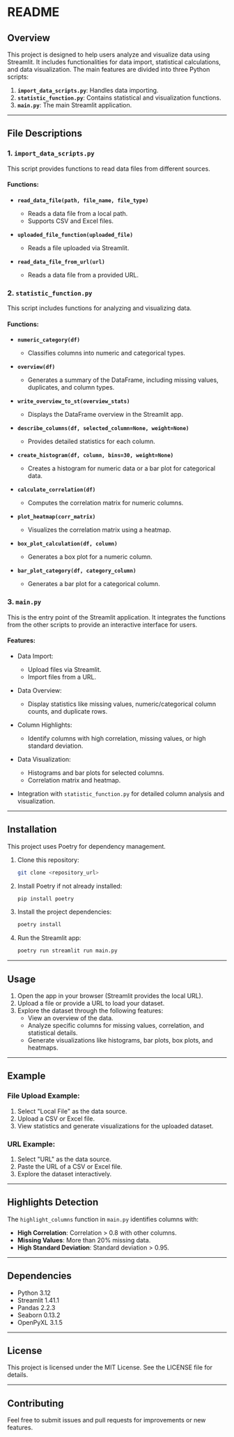 
# README

## Overview
This project is designed to help users analyze and visualize data using Streamlit. It includes functionalities for data import, statistical calculations, and data visualization. The main features are divided into three Python scripts:

1. **`import_data_scripts.py`**: Handles data importing.
2. **`statistic_function.py`**: Contains statistical and visualization functions.
3. **`main.py`**: The main Streamlit application.

---

## File Descriptions

### 1. `import_data_scripts.py`
This script provides functions to read data files from different sources.

#### Functions:
- **`read_data_file(path, file_name, file_type)`**
  - Reads a data file from a local path.
  - Supports CSV and Excel files.

- **`uploaded_file_function(uploaded_file)`**
  - Reads a file uploaded via Streamlit.

- **`read_data_file_from_url(url)`**
  - Reads a data file from a provided URL.

### 2. `statistic_function.py`
This script includes functions for analyzing and visualizing data.

#### Functions:
- **`numeric_category(df)`**
  - Classifies columns into numeric and categorical types.

- **`overview(df)`**
  - Generates a summary of the DataFrame, including missing values, duplicates, and column types.

- **`write_overview_to_st(overview_stats)`**
  - Displays the DataFrame overview in the Streamlit app.

- **`describe_columns(df, selected_column=None, weight=None)`**
  - Provides detailed statistics for each column.

- **`create_histogram(df, column, bins=30, weight=None)`**
  - Creates a histogram for numeric data or a bar plot for categorical data.

- **`calculate_correlation(df)`**
  - Computes the correlation matrix for numeric columns.

- **`plot_heatmap(corr_matrix)`**
  - Visualizes the correlation matrix using a heatmap.

- **`box_plot_calculation(df, column)`**
  - Generates a box plot for a numeric column.

- **`bar_plot_category(df, category_column)`**
  - Generates a bar plot for a categorical column.

### 3. `main.py`
This is the entry point of the Streamlit application. It integrates the functions from the other scripts to provide an interactive interface for users.

#### Features:
- Data Import:
  - Upload files via Streamlit.
  - Import files from a URL.

- Data Overview:
  - Display statistics like missing values, numeric/categorical column counts, and duplicate rows.

- Column Highlights:
  - Identify columns with high correlation, missing values, or high standard deviation.

- Data Visualization:
  - Histograms and bar plots for selected columns.
  - Correlation matrix and heatmap.

- Integration with `statistic_function.py` for detailed column analysis and visualization.

---

## Installation

This project uses Poetry for dependency management.

1. Clone this repository:
   ```bash
   git clone <repository_url>
   ```

2. Install Poetry if not already installed:
   ```bash
   pip install poetry
   ```

3. Install the project dependencies:
   ```bash
   poetry install
   ```

4. Run the Streamlit app:
   ```bash
   poetry run streamlit run main.py
   ```

---

## Usage

1. Open the app in your browser (Streamlit provides the local URL).
2. Upload a file or provide a URL to load your dataset.
3. Explore the dataset through the following features:
   - View an overview of the data.
   - Analyze specific columns for missing values, correlation, and statistical details.
   - Generate visualizations like histograms, bar plots, box plots, and heatmaps.

---

## Example

### File Upload Example:
1. Select "Local File" as the data source.
2. Upload a CSV or Excel file.
3. View statistics and generate visualizations for the uploaded dataset.

### URL Example:
1. Select "URL" as the data source.
2. Paste the URL of a CSV or Excel file.
3. Explore the dataset interactively.

---

## Highlights Detection
The `highlight_columns` function in `main.py` identifies columns with:
- **High Correlation**: Correlation > 0.8 with other columns.
- **Missing Values**: More than 20% missing data.
- **High Standard Deviation**: Standard deviation > 0.95.

---

## Dependencies
- Python 3.12
- Streamlit 1.41.1
- Pandas 2.2.3
- Seaborn 0.13.2
- OpenPyXL 3.1.5

---

## License
This project is licensed under the MIT License. See the LICENSE file for details.

---

## Contributing
Feel free to submit issues and pull requests for improvements or new features.
